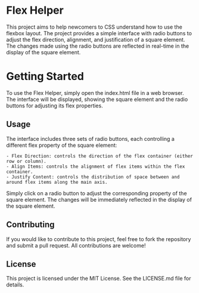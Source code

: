 # Flex Helper

This project aims to help newcomers to CSS understand how to use the flexbox layout. The project provides a simple interface with radio buttons to adjust the flex direction, alignment, and justification of a square element. The changes made using the radio buttons are reflected in real-time in the display of the square element.

# Getting Started

To use the Flex Helper, simply open the index.html file in a web browser. The interface will be displayed, showing the square element and the radio buttons for adjusting its flex properties.

## Usage

The interface includes three sets of radio buttons, each controlling a different flex property of the square element:

    - Flex Direction: controls the direction of the flex container (either row or column).
    - Align Items: controls the alignment of flex items within the flex container.
    - Justify Content: controls the distribution of space between and around flex items along the main axis.

Simply click on a radio button to adjust the corresponding property of the square element. The changes will be immediately reflected in the display of the square element.

## Contributing

If you would like to contribute to this project, feel free to fork the repository and submit a pull request. All contributions are welcome!

## License

This project is licensed under the MIT License. See the LICENSE.md file for details.
